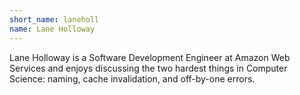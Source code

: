 ```yaml
---
short_name: laneholl
name: Lane Holloway
---
```


Lane Holloway is a Software Development Engineer at Amazon Web Services and enjoys discussing the two hardest things in Computer Science: naming, cache invalidation, and off-by-one errors.